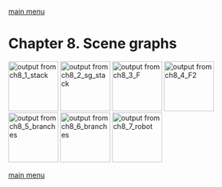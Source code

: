 [main menu](../README.md)

# Chapter 8. Scene graphs

<img src="/ch8_img/ch8_1_stack.png" alt="output from ch8_1_stack" width="100">
<img src="/ch8_img/ch8_2_sg_stack.png" alt="output from ch8_2_sg_stack" width="100">
<img src="/ch8_img/ch8_3_F.png" alt="output from ch8_3_F" width="100">
<img src="/ch8_img/ch8_4_F2.png" alt="output from ch8_4_F2" width="100">
<img src="/ch8_img/ch8_5_branches.png" alt="output from ch8_5_branches" width="100">
<img src="/ch8_img/ch8_6_branches.png" alt="output from ch8_6_branches" width="100">
<img src="/ch8_img/ch8_7_robot.png" alt="output from ch8_7_robot" width="100">

[main menu](../README.md)